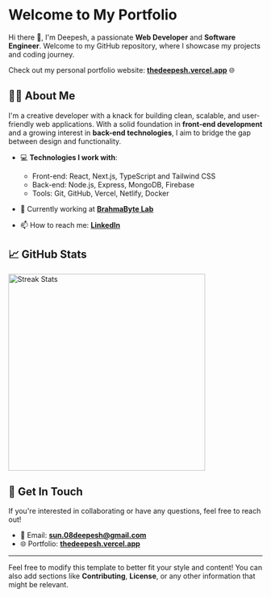 # Welcome to My Portfolio

Hi there 👋, I'm Deepesh, a passionate **Web Developer** and **Software Engineer**. Welcome to my GitHub repository, where I showcase my projects and coding journey.

Check out my personal portfolio website: **[thedeepesh.vercel.app](https://thedeepesh.vercel.app/)** 🌐

## 🧑‍💻 About Me

I'm a creative developer with a knack for building clean, scalable, and user-friendly web applications. With a solid foundation in **front-end development** and a growing interest in **back-end technologies**, I aim to bridge the gap between design and functionality.

- 💻 **Technologies I work with**:

  - Front-end: React, Next.js, TypeScript and Tailwind CSS
  - Back-end: Node.js, Express, MongoDB, Firebase
  - Tools: Git, GitHub, Vercel, Netlify, Docker

- 🔭 Currently working at **[BrahmaByte Lab](https://brahmabytelab.com)**
- 📫 How to reach me: **[LinkedIn](https://www.linkedin.com/in/deepeshsunuwar/)**

## 📈 GitHub Stats

<img img width=390 src="https://github-readme-streak-stats.herokuapp.com/?user=darkkphoenyx&count_private=true&theme=react&border_radius=10" alt="Streak Stats" />

## 🚀 Get In Touch

If you're interested in collaborating or have any questions, feel free to reach out!

- 📧 Email: **sun.08deepesh@gmail.com**
- 🌐 Portfolio: **[thedeepesh.vercel.app](https://thedeepesh.vercel.app/)**

---

Feel free to modify this template to better fit your style and content! You can also add sections like **Contributing**, **License**, or any other information that might be relevant.
